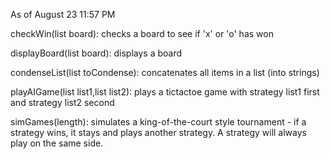 As of August 23 11:57 PM

checkWin(list board): checks a board to see if 'x' or 'o' has won

displayBoard(list board): displays a board

condenseList(list toCondense): concatenates all items in a list (into strings)

playAIGame(list list1,list list2): plays a tictactoe game with strategy list1 first and strategy list2 second

simGames(length): simulates a king-of-the-court style tournament - if a strategy wins, it stays and plays another strategy. A strategy will always play on the same side.
